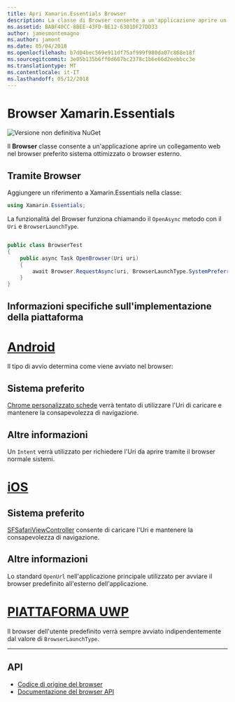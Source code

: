 ```yaml
---
title: Apri Xamarin.Essentials Browser
description: La classe di Browser consente a un'applicazione aprire un collegamento web nel browser preferito sistema ottimizzato o browser esterno.
ms.assetid: BABF40CC-8BEE-43FD-BE12-6301DF27DD33
author: jamesmontemagno
ms.author: jamont
ms.date: 05/04/2018
ms.openlocfilehash: b7d04bec569e911df75af999f980da07c868e18f
ms.sourcegitcommit: 3e05b135b6ff0d607bc2378c1b6e66d2eebbcc3e
ms.translationtype: MT
ms.contentlocale: it-IT
ms.lasthandoff: 05/12/2018
---
```

# <a name="xamarinessentials-browser"></a>Browser Xamarin.Essentials

![Versione non definitiva NuGet](~/media/shared/pre-release.png)

Il **Browser** classe consente a un'applicazione aprire un collegamento web nel browser preferito sistema ottimizzato o browser esterno.

## <a name="using-browser"></a>Tramite Browser

Aggiungere un riferimento a Xamarin.Essentials nella classe:

```csharp
using Xamarin.Essentials;
```

La funzionalità del Browser funziona chiamando il `OpenAsync` metodo con il `Uri` e `BrowserLaunchType`.

```csharp

public class BrowserTest
{
    public async Task OpenBrowser(Uri uri)
    {
        await Browser.RequestAsync(uri, BrowserLaunchType.SystemPreferred);
    }
}
```

## <a name="platform-implementation-specifics"></a>Informazioni specifiche sull'implementazione della piattaforma

# <a name="androidtabandroid"></a>[Android](#tab/android)

Il tipo di avvio determina come viene avviato nel browser:

## <a name="system-preferred"></a>Sistema preferito

[Chrome personalizzato schede](https://developer.chrome.com/multidevice/android/customtabs) verrà tentato di utilizzare l'Uri di caricare e mantenere la consapevolezza di navigazione.

## <a name="external"></a>Altre informazioni

Un `Intent` verrà utilizzato per richiedere l'Uri da aprire tramite il browser normale sistemi.

# <a name="iostabios"></a>[iOS](#tab/ios)

## <a name="system-preferred"></a>Sistema preferito

[SFSafariViewController](https://developer.xamarin.com/api/type/SafariServices.SFSafariViewController/) consente di caricare l'Uri e mantenere la consapevolezza di navigazione.

## <a name="external"></a>Altre informazioni

Lo standard `OpenUrl` nell'applicazione principale utilizzato per avviare il browser predefinito all'esterno dell'applicazione.

# <a name="uwptabuwp"></a>[PIATTAFORMA UWP](#tab/uwp)

Il browser dell'utente predefinito verrà sempre avviato indipendentemente dal valore di `BrowserLaunchType`.

--------------

## <a name="api"></a>API

- [Codice di origine del browser](https://github.com/xamarin/Essentials/tree/master/Xamarin.Essentials/Browser)
- [Documentazione del browser API](xref:Xamarin.Essentials.Browser)
